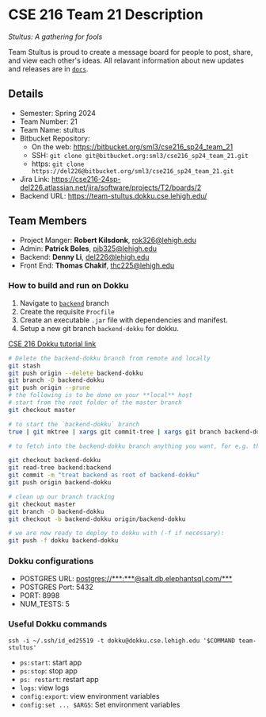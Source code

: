 # CSE 216 Team 21 Description

_Stultus: A gathering for fools_

Team Stultus is proud to create a message board for people to post, share, and view each
other's ideas. All relavant information about new updates and releases are in [`docs`](docs).

## Details

- Semester: Spring 2024
- Team Number: 21
- Team Name: stultus
- Bitbucket Repository:
  - On the web: <https://bitbucket.org/sml3/cse216_sp24_team_21>
  - SSH: `git clone git@bitbucket.org:sml3/cse216_sp24_team_21.git`
  - https: `git clone https://del226@bitbucket.org/sml3/cse216_sp24_team_21.git`
- Jira Link: <https://cse216-24sp-del226.atlassian.net/jira/software/projects/T2/boards/2>
- Backend URL: <https://team-stultus.dokku.cse.lehigh.edu/>

## Team Members

- Project Manger: **Robert Kilsdonk**, [rok326@lehigh.edu](mailto:rok326@lehigh.edu)
- Admin: **Patrick Boles**, [pjb325@lehigh.edu](mailto:pjb325@lehigh.edu)
- Backend: **Denny Li**, [del226@lehigh.edu](mailto:del226@lehigh.edu)
- Front End:  **Thomas Chakif**, [thc225@lehigh.edu](mailto:thc225@lehigh.edu)

### How to build and run on Dokku

1. Navigate to [`backend`](backend) branch
2. Create the requisite `Procfile`
3. Create an executable `.jar` file with dependencies and manifest.
4. Setup a new git branch `backend-dokku` for dokku.

[CSE 216 Dokku tutorial link](https://www.cse.lehigh.edu/~stevelu/spear-tutorials/viewer.html#cse216_dokku/tut.md)

```bash
# Delete the backend-dokku branch from remote and locally
git stash
git push origin --delete backend-dokku
git branch -D backend-dokku
git push origin --prune
# the following is to be done on your **local** host
# start from the root folder of the master branch
git checkout master

# to start the `backend-dokku` branch
true | git mktree | xargs git commit-tree | xargs git branch backend-dokku

# to fetch into the backend-dokku branch anything you want, for e.g. the backend directory from the backend branch:

git checkout backend-dokku
git read-tree backend:backend
git commit -m "treat backend as root of backend-dokku"
git push origin backend-dokku

# clean up our branch tracking
git checkout master
git branch -D backend-dokku
git checkout -b backend-dokku origin/backend-dokku

# we are now ready to deploy to dokku with (-f if necessary):
git push -f dokku backend-dokku

```

### Dokku configurations

- POSTGRES URL: <postgres://***:***@salt.db.elephantsql.com/***>
- POSTGRES Port: 5432
- PORT: 8998
- NUM_TESTS: 5

### Useful Dokku commands

`ssh -i ~/.ssh/id_ed25519 -t dokku@dokku.cse.lehigh.edu '$COMMAND team-stultus'`

- `ps:start`: start app
- `ps:stop`: stop app
- `ps: restart`: restart app
- `logs`: view logs
- `config:export`: view environment variables
- `config:set ... $ARGS`: Set environment variables

